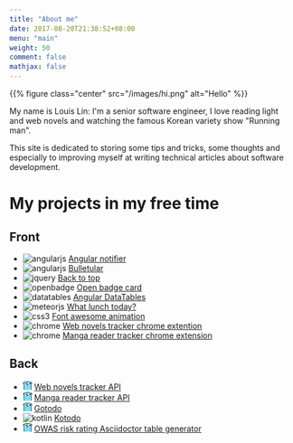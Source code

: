 ```yaml
---
title: "About me"
date: 2017-08-20T21:38:52+08:00
menu: "main"
weight: 50
comment: false
mathjax: false
---
```


{{% figure class="center" src="/images/hi.png" alt="Hello" %}}

My name is Louis Lin: I'm a senior software engineer, I love reading light and web novels and watching the famous Korean variety show "Running man".

This site is dedicated to storing some tips and tricks, some thoughts and especially to improving myself at writing technical articles about software development.

# My projects in my free time

## Front

- ![angularjs][] [Angular notifier](https://github.com/l-lin/angular-notifier)
- ![angularjs][] [Bulletular](https://github.com/l-lin/bulletular)
- ![jquery][] [Back to top](https://github.com/l-lin/backtotop)
- ![openbadge][] [Open badge card](https://github.com/l-lin/openbadges-card)
- ![datatables][] [Angular DataTables](https://github.com/l-lin/angular-datatables)
- ![meteorjs][] [What lunch today?](https://github.com/l-lin/whatlunchtoday)
- ![css3][] [Font awesome animation](https://github.com/l-lin/font-awesome-animation)
- ![chrome][] [Web novels tracker chrome extention](https://github.com/l-lin/wn-tracker-chrome)
- ![chrome][] [Manga reader tracker chrome extension](https://github.com/l-lin/mr-tracker-chrome)

## Back

- ![golang][] [Web novels tracker API](https://github.com/l-lin/wn-tracker-api)
- ![golang][] [Manga reader tracker API](https://github.com/l-lin/mr-tracker-api)
- ![golang][] [Gotodo](https://github.com/l-lin/gotodo)
- ![kotlin][] [Kotodo](https://github.com/l-lin/kotodo)
- ![golang][] [OWAS risk rating Asciidoctor table generator](https://github.com/l-lin/risk-rating)

[angularjs]: /images/angularjs_icon.png
[chrome]: /images/chrome_icon.png
[css3]: /images/css3_icon.png
[datatables]: /images/datatables_icon.png
[golang]: /images/golang_icon.png
[jquery]: /images/jquery_icon.png
[kotlin]: /images/kotlin_icon.png
[meteorjs]: /images/meteorjs_icon.png
[openbadge]: /images/openbadge_icon.png
